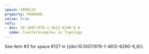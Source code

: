 ```yaml
---
space: S000124
property: P000048
value: true
refs:
- doi: 10.1007/978-1-4612-6290-9_6
  name: Counterexamples in Topology
---
```


See item #3 for space #127 in {{doi:10.1007/978-1-4612-6290-9_6}}.
